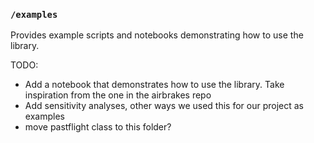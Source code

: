### `/examples`
Provides example scripts and notebooks demonstrating how to use the library.

TODO: 
- Add a notebook that demonstrates how to use the library. Take inspiration from the one in the airbrakes repo
- Add sensitivity analyses, other ways we used this for our project as examples
- move pastflight class to this folder?
